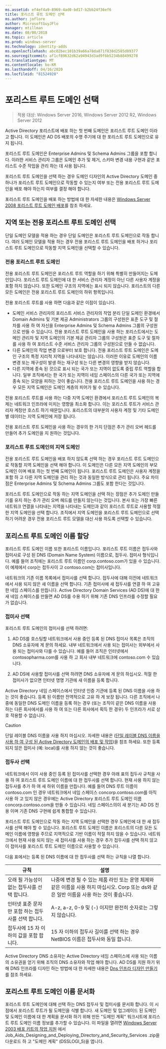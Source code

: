 ```yaml
---
ms.assetid: ef4ef4a9-8969-4ad0-bd17-b2bb24f36ef6
title: 포리스트 루트 도메인 선택
ms.author: joflore
author: MicrosoftGuyJFlo
manager: mtillman
ms.date: 08/08/2018
ms.topic: article
ms.prod: windows-server
ms.technology: identity-adds
ms.openlocfilehash: abc02bec101b39a66a78da871f838d2585d89377
ms.sourcegitcommit: af1cf89632d62a94943d3ad9f6b5234b88499278
ms.translationtype: MT
ms.contentlocale: ko-KR
ms.lasthandoff: 04/16/2020
ms.locfileid: "81524928"
---
```

# <a name="selecting-the-forest-root-domain"></a>포리스트 루트 도메인 선택

> 적용 대상: Windows Server 2016, Windows Server 2012 R2, Windows Server 2012

Active Directory 포리스트에 배포 하는 첫 번째 도메인은 포리스트 루트 도메인 이라고 합니다. 이 도메인은 AD DS 배포의 수명 주기에 대 한 포리스트 루트 도메인으로 유지 됩니다.

포리스트 루트 도메인은 Enterprise Admins 및 Schema Admins 그룹을 포함 합니다. 이러한 서비스 관리자 그룹은 도메인 추가 및 제거, 스키마 변경 내용 구현과 같은 포리스트 수준 작업을 관리 하는 데 사용 됩니다.

포리스트 루트 도메인을 선택 하는 경우 도메인 디자인의 Active Directory 도메인 중 하나가 포리스트 루트 도메인으로 작동할 수 있는지 여부 또는 전용 포리스트 루트 도메인을 배포 해야 하는지 여부를 결정 해야 합니다.

포리스트 루트 도메인을 배포 하는 방법에 대 한 자세한 내용은 [Windows Server 2008 포리스트 루트 도메인 배포](https://docs.microsoft.com/previous-versions/windows/it-pro/windows-server-2008-R2-and-2008/cc731174(v=ws.10))를 참조 하세요.

## <a name="choosing-a-regional-or-dedicated-forest-root-domain"></a>지역 또는 전용 포리스트 루트 도메인 선택

단일 도메인 모델을 적용 하는 경우 단일 도메인은 포리스트 루트 도메인으로 작동 합니다. 여러 도메인 모델을 적용 하는 경우 전용 포리스트 루트 도메인을 배포 하거나 포리스트 루트 도메인으로 작동할 지역 도메인을 선택할 수 있습니다.

### <a name="dedicated-forest-root-domain"></a>전용 포리스트 루트 도메인

전용 포리스트 루트 도메인은 포리스트 루트 역할을 하기 위해 특별히 만들어지는 도메인입니다. 포리스트 루트 도메인에 대 한 서비스 관리자 계정이 아닌 다른 사용자 계정을 포함 하지 않습니다. 또한 도메인 구조의 지역에는 표시 되지 않습니다. 포리스트의 다른 모든 도메인은 전용 포리스트 루트 도메인의 하위 항목입니다.

전용 포리스트 루트를 사용 하면 다음과 같은 이점이 있습니다.

- 도메인 서비스 관리자의 포리스트 서비스 관리자의 작업 분리 단일 도메인 환경에서 Domain Admins 및 기본 제공 Administrators 그룹의 구성원은 표준 도구 및 절차를 사용 하 여 자신을 Enterprise Admins 및 Schema Admins 그룹의 구성원으로 만들 수 있습니다. 전용 포리스트 루트 도메인을 사용 하는 포리스트에서는 도메인 관리자 및 지역 도메인의 기본 제공 관리자 그룹의 구성원은 표준 도구 및 절차를 사용 하 여 포리스트 수준 서비스 관리자 그룹의 구성원으로 만들 수 없습니다.
- 다른 도메인의 작업 변경 으로부터 보호 합니다. 전용 포리스트 루트 도메인은 도메인 구조의 특정 지리적 지역을 나타내지는 않습니다. 이러한 이유로 도메인의 이름 변경 또는 재구성이 발생 하는 재구성 또는 다른 변경의 영향을 받지 않습니다.
- 다른 지역에 종속 된 것으로 표시 되는 국가 또는 지역이 없도록 중립 루트 역할을 합니다. 일부 조직에서는 한 국가 또는 지역이 네임 스페이스의 다른 국가 또는 지역에 종속 되는 모양을 피하는 것이 좋습니다. 전용 포리스트 루트 도메인을 사용 하는 경우 모든 지역 도메인은 도메인 계층의 피어가 될 수 있습니다.

전용 포리스트 루트를 사용 하는 다중 지역 도메인 환경에서 포리스트 루트 도메인의 복제는 네트워크 인프라에 미치는 영향을 최소화 합니다. 이는 포리스트 루트가 서비스 관리자 계정만 호스트 하기 때문입니다. 포리스트의 대부분의 사용자 계정 및 기타 도메인별 데이터는 지역 도메인에 저장 됩니다.

전용 포리스트 루트 도메인을 사용 하는 경우의 한 가지 단점은 추가 관리 오버 헤드를 만들어 추가 도메인을 지 원하는 것입니다.

### <a name="regional-domain-as-a-forest-root-domain"></a>포리스트 루트 도메인의 지역 도메인

전용 포리스트 루트 도메인을 배포 하지 않도록 선택 하는 경우 포리스트 루트 도메인으로 작동할 지역 도메인을 선택 해야 합니다. 이 도메인은 다른 모든 지역 도메인의 부모 도메인 이며 배포 하는 첫 번째 도메인이 됩니다. 포리스트 루트 도메인은 사용자 계정을 포함 하 고 다른 지역 도메인을 관리 하는 것과 동일한 방식으로 관리 됩니다. 주요 차이점은 Enterprise Admins 및 Schema Admins 그룹도 포함 한다는 것입니다.

포리스트 루트 도메인으로 작동 하는 지역 도메인을 선택 하는 장점은 추가 도메인 만들기를 유지 하는 추가 관리 오버 헤드를 만들지 않는다는 것입니다. 본사 또는 가장 빠른 네트워크 연결을 나타내는 지역을 나타내는 도메인과 같이 포리스트 루트로 사용할 적절 한 지역 도메인을 선택 합니다. 조직에서 지역 도메인을 포리스트 루트 도메인으로 선택 하기 어려운 경우 전용 포리스트 루트 모델을 대신 사용 하도록 선택할 수 있습니다.

## <a name="assigning-the-forest-root-domain-name"></a>포리스트 루트 도메인 이름 할당

포리스트 루트 도메인 이름 또한 포리스트 이름입니다. 포리스트 루트 이름은 접두사와 접미사로 구성 된 DNS (Domain Name System) 이름으로, 접두사. 접미사 형식입니다. 예를 들어 조직에는 포리스트 루트 이름인 corp.contoso.com가 있을 수 있습니다. 이 예제에서 corp는 접두사이 고 contoso.com는 접미사입니다.

네트워크의 기존 이름 목록에서 접미사를 선택 합니다. 접두사에 대해 이전에 네트워크에서 사용 되지 않은 새 이름을 선택 합니다. 기존 접미사에 새 접두사를 연결 하 여 고유한 네임 스페이스를 만듭니다. Active Directory Domain Services (AD DS)에 대 한 새 네임 스페이스를 만들면 AD DS를 수용 하기 위해 기존 DNS 인프라를 수정할 필요가 없습니다.

### <a name="selecting-a-suffix"></a>접미사 선택

포리스트 루트 도메인의 접미사를 선택 하려면:

1. AD DS를 호스팅할 네트워크에서 사용 중인 등록 된 DNS 접미사 목록은 조직의 DNS 소유자에 게 문의 하세요. 내부 네트워크에서 사용 되는 접미사는 외부에서 사용 되는 접미사와 다를 수 있습니다. 예를 들어 조직은 인터넷에서 contosopharma.com를 사용 하 고 회사 내부 네트워크에 contoso.com 수 있습니다.

2. AD DS에 사용할 접미사를 선택 하려면 DNS 소유자에 게 문의 하십시오. 적절 한 접미사가 없으면 인터넷 명명 기관에 새 이름을 등록 합니다.

Active Directory 네임 스페이스에서 인터넷 인증 기관에 등록 된 DNS 이름을 사용 하는 것이 좋습니다. 등록 된 이름만 전역적으로 고유 하 게 보장 됩니다. 다른 조직에서 나중에 동일한 DNS 도메인 이름을 등록 하는 경우 (또는 조직이 같은 DNS 이름을 사용 하는 다른 회사에서를 사용 하 여 또는 다른 회사에서 획득 한 경우) 두 인프라가 서로 상호 작용할 수 없습니다.

> [!CAUTION]
> 단일 레이블 DNS 이름을 사용 하지 마십시오. 자세한 내용은 ([단일 레이블 DNS 이름을 사용 하 여 구성 된 Active Directory 도메인의 배포 및 작업](https://go.microsoft.com/fwlink/?LinkId=106631))을 참조 하세요. 또한 등록 되지 않은 접미사 (예: local)를 사용 하지 않는 것이 좋습니다.

### <a name="selecting-a-prefix"></a>접두사 선택

네트워크에서 이미 사용 중인 등록 된 접미사를 선택한 경우 아래 표의 접두사 규칙을 사용 하 여 포리스트 루트 도메인 이름에 대 한 접두사를 선택 합니다. 현재 사용 하지 않는 접두사를 추가 하 여 새 하위 이름을 만듭니다. 예를 들어 DNS 루트 이름이 contoso.com 인 경우 네트워크에서 네임 스페이스 concorp.contoso.com를 아직 사용 하 고 있지 않은 경우에는 Active Directory 포리스트 루트 도메인 이름 concorp.contoso.com을 만들 수 있습니다. 네임 스페이스의이 새 분기는 AD DS 전용 이며 기존 DNS 구현에 쉽게 통합할 수 있습니다.

포리스트 루트 도메인으로 작동 하는 지역 도메인을 선택한 경우 도메인에 대 한 새 접두사를 선택 해야 할 수 있습니다. 포리스트 루트 도메인 이름은 포리스트의 다른 모든 도메인 이름에 영향을 주므로 지역적으로 기반 이름이 적절 하지 않을 수 있습니다. 네트워크에서 현재 사용 되지 않는 새 접미사를 사용 하는 경우 추가 접두사를 선택 하지 않고이 접미사를 포리스트 루트 도메인 이름으로 사용할 수 있습니다.

다음 표에서는 등록 된 DNS 이름에 대 한 접두사를 선택 하는 규칙을 나열 합니다.

|규칙|설명|
|--------|---------------|
|오래 될 가능성이 없는 접두사를 선택 합니다.|나중에 변경 될 수 있는 제품 라인 또는 운영 체제와 같은 이름을 사용 하지 마십시오. Corp 또는 ds와 같은 일반 이름을 사용 하는 것이 좋습니다.|
|인터넷 표준 문자만 포함 하는 접두사를 선택 합니다.|A-z, a-z, 0-9 및 (-) 이지만 완전히 숫자로는 그렇지 않습니다.|
|접두사에 15 자 이하의 값을 포함 합니다.|15 자 이하의 접두사 길이를 선택 하는 경우 NetBIOS 이름은 접두사와 동일 합니다.|

Active Directory DNS 소유자는 Active Directory 네임 스페이스에 사용 되는 이름의 소유권을 얻기 위해 조직의 DNS 소유자와 작업 해야 합니다. AD DS를 지원 하기 위해 DNS 인프라를 디자인 하는 방법에 대 한 자세한 내용은 [Dns 인프라 디자인 만들기](../../ad-ds/plan/Creating-a-DNS-Infrastructure-Design.md)를 참조 하세요.

## <a name="documenting-the-forest-root-domain-name"></a>포리스트 루트 도메인 이름 문서화

포리스트 루트 도메인에 대해 선택 하는 DNS 접두사 및 접미사를 문서화 합니다. 이 시점에서 포리스트 루트가 될 도메인을 식별 합니다. 새 도메인 및 업그레이드 된 도메인 및 도메인 이름에 대 한 계획을 문서화 하기 위해 만든 "도메인 계획" 워크시트에 포리스트 루트 도메인 이름 정보를 추가할 수 있습니다. 이 파일을 열려면 [Windows Server 2003 배포 키트의 작업 지원](https://www.microsoft.com/download/details.aspx?id=9608) 에서 Job_Aids_Designing_and_Deploying_Directory_and_Security_Services .zip을 다운로드 하 고 "도메인 계획" (DSSLOGI_5)을 엽니다.
